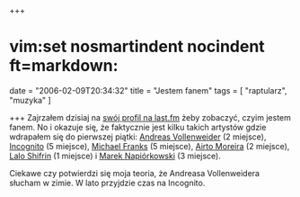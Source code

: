 +++
# vim:set nosmartindent nocindent ft=markdown:
date = "2006-02-09T20:34:32"
title = "Jestem fanem"
tags = [ "raptularz", "muzyka" ]

+++
Zajrzałem dzisiaj na [swój profil na
last.fm](http://www.last.fm/user/automaciej/) żeby zobaczyć, czyim jestem fanem.
No i okazuje się, że faktycznie jest kilku takich artystów gdzie wdrapałem się
do pierwszej piątki: [Andreas
Vollenweider](http://www.last.fm/music/Andreas+Vollenweider) (2 miejsce),
[Incognito](http://www.last.fm/music/Incognito) (5 miejsce), [Michael
Franks](http://www.last.fm/music/Michael+Franks) (5 miejsce), [Airto
Moreira](http://www.last.fm/music/Airto+Moreira) (2 miejsce), [Lalo
Shifrin](http://www.last.fm/music/Lalo+Shifrin) (1 miejsce) i [Marek
Napiórkowski](http://www.last.fm/music/Marek+Napi%C3%B3rkowski) (3 miejsce).

Ciekawe czy potwierdzi się moja teoria, że Andreasa Vollenweidera słucham w
zimie. W lato przyjdzie czas na Incognito.
